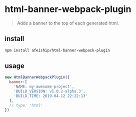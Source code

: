 # html-banner-webpack-plugin
> Adds a banner to the top of each generated html.

## install
```bash
npm install afeiship/html-banner-webpack-plugin
```

## usage
```js
new HtmlBannerWebpackPlugin({
  banner:[
    'NAME: my-awesome-project',
    'BUILD_VERSION: v1.0.2-alpha.3',
    'BUILD_TIME: 2019-04-12 22:22:13'
  ],
  // type: 'html'
})
```
